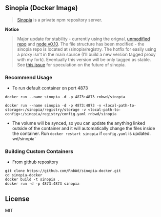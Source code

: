 ## Sinopia (Docker Image)

> [Sinopia](https://github.com/rlidwka/sinopia) is a private npm repository server.

**Notice**
> Major update for stability  - currently using the orignal, [unmodified repo](https://github.com/rlidwka/sinopia) and [node v0.10](https://nodejs.org/docs/latest-v0.10.x/api/). The file structure has been modified - the sinopia repo is located at /sinopia/registry. The hotfix for easily using a proxy isn't in the main source (I'll build a new version tagged proxy with my fork).  Eventually this version will be only tagged as stable. See [this issue](https://github.com/rlidwka/sinopia/issues/376) for speculation on the future of sinopia.

### Recommend Usage

- To run default container on port 4873

`docker run --name sinopia -d -p 4873:4873 rnbwd/sinopia`

`docker run --name sinopia -d -p 4873:4873 -v <local-path-to-storage>:/sinopia/registry/storage -v <local-path-to-config>:/sinopia/registry/config.yaml rnbwd/sinopia`

- The volume will be synced, so you can update the anything linked outside of the container and it will automatically change the files inside the container. Run `docker restart sinopia` if `config.yaml` is updated.
wd/sinopia`

### Building Custom Containers

- From github repository

```
git clone https://github.com/RnbWd/sinopia-docker.git
cd sinopia-docker
docker build -t sinopia .
docker run -d -p 4873:4873 sinopia
```

## License

MIT
